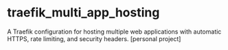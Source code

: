 # traefik_multi_app_hosting
A Traefik configuration for hosting multiple web applications with automatic HTTPS, rate limiting, and security headers. [personal project]
